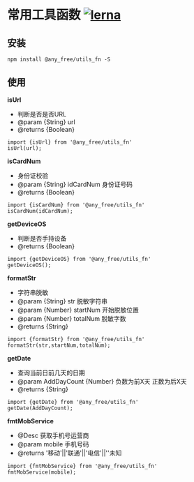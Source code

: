 # 常用工具函数 [![lerna](https://img.shields.io/badge/packages-lerna-cc00ff.svg)]()
## 安装
```shell
npm install @any_free/utils_fn -S
```
## 使用
**isUrl**
 * 判断是否是否URL
 * @param {String} url
 * @returns {Boolean}
 ```
import {isUrl} from '@any_free/utils_fn'
isUrl(url);
 ```

**isCardNum**
 * 身份证校验
 * @param  {String} idCardNum 身份证号码
 * @returns {Boolean}
 ```
import {isCardNum} from '@any_free/utils_fn'
isCardNum(idCardNum);
 ```

**getDeviceOS**
 * 判断是否手持设备
 * @returns {Boolean}
 ```
import {getDeviceOS} from '@any_free/utils_fn'
getDeviceOS();
 ```

 **formatStr**
 * 字符串脱敏
 * @param  {String} str 脱敏字符串
 * @param  {Number} startNum 开始脱敏位置
 * @param  {Number} totalNum 脱敏字数
 * @returns {String}
 ```
import {formatStr} from '@any_free/utils_fn'
formatStr(str,startNum,totalNum);
 ```

 **getDate**
* 查询当前日前几天的日期
* @param AddDayCount {Number} 负数为前X天 正数为后X天
* @returns {String}
 ```
import {getDate} from '@any_free/utils_fn'
getDate(AddDayCount);
 ```

 **fmtMobService**
 * @Desc 获取手机号运营商
 * @param mobile 手机号码
 * @returns '移动'||'联通'||'电信'||''未知
 ```
import {fmtMobService} from '@any_free/utils_fn'
fmtMobService(mobile);
 ```